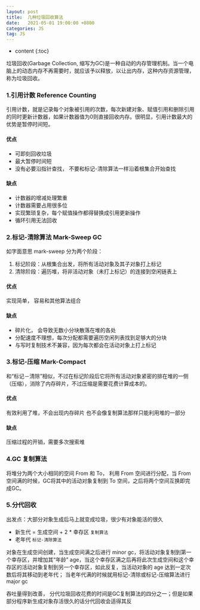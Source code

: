 ```yaml
---
layout: post
title:  几种垃圾回收算法
date:   2021-05-01 19:00:00 +0800
categories: JS
tag: JS
---
```


* content
{:toc}

垃圾回收(Garbage Collection, 缩写为GC)是一种自动的内存管理机制。当一个电脑上的动态内存不再需要时，就应该予以释放，以让出内存，这种内存资源管理，称为垃圾回收。

### 1.引用计数 Reference Counting

引用计数，就是记录每个对象被引用的次数，每次新建对象、赋值引用和删除引用的同时更新计数器，如果计数器值为0则直接回收内存。很明显，引用计数最大的优势是暂停时间短。

#### 优点

- 可即刻回收垃圾
- 最大暂停时间短
- 没有必要沿指针查找， 不要和标记-清除算法一样沿着根集合开始查找

#### 缺点

- 计数器的增减处理繁重
- 计数器需要占用很多位
- 实现繁琐复杂，每个赋值操作都得替换成引用更新操作
- 循环引用无法回收

### 2.标记-清除算法 Mark-Sweep GC

如字面意思 mark-sweep 分为两个阶段：

1. 标记阶段：从根集合出发，将所有活动对象及其子对象打上标记
2. 清除阶段：遍历堆，将非活动对象（未打上标记）的连接到空闲链表上

#### 优点

实现简单， 容易和其他算法组合

#### 缺点

- 碎片化， 会导致无数小分块散落在堆的各处
- 分配速度不理想，每次分配都需要遍历空闲列表找到足够大的分块
- 与写时复制技术不兼容，因为每次都会在活动对象上打上标记

### 3.标记-压缩 Mark-Compact

和“标记－清除”相似，不过在标记阶段后它将所有活动对象紧密的排在堆的一侧（压缩），消除了内存碎片，不过压缩是需要花费计算成本的。

#### 优点

有效利用了堆，不会出现内存碎片 也不会像复制算法那样只能利用堆的一部分

#### 缺点

压缩过程的开销，需要多次搜索堆

### 4.GC 复制算法

将堆分为两个大小相同的空间 From 和 To， 利用 From 空间进行分配，当 From 空间满的时候，GC将其中的活动对象复制到 To 空间，之后将两个空间互换即完成GC。

### 5.分代回收

出发点：大部分对象生成后马上就变成垃圾，很少有对象能活的很久

- 新生代 = 生成空间 + 2 * 幸存区 `复制算法`
- 老年代 `标记-清除算法`

对象在生成空间创建，当生成空间满之后进行 minor gc，将活动对象复制到第一个幸存区，并增加其“年龄” age，当这个幸存区满之后再将此次生成空间和这个幸存区的活动对象复制到另一个幸存区，如此反复，当活动对象的 age 达到一定次数后将其移动到老年代； 当老年代满的时候就用标记-清除或标记-压缩算法进行major gc

吞吐量得到改善， 分代垃圾回收花费的时间是GC复制算法的四分之一；但是如果部分程序新生成对象存活很久的话分代回收会适得其反
